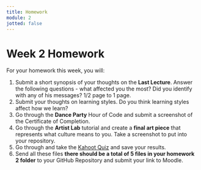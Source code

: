 ```yaml
---
title: Homework
module: 2
jotted: false
---
```


# Week 2 Homework

For your homework this week, you will:

1. Submit a short synopsis of your thoughts on the <b>Last Lecture</b>.  Answer the following questions - what affected you the most?  Did you identify with any of his messages? 1/2 page to 1 page.
2. Submit your thoughts on learning styles.  Do you think learning styles affect how we learn? 
3. Go through the <b>Dance Party</b> Hour of Code and submit a screenshot of the Certificate of Completion.
4. Go through the <b>Artist Lab</b> tutorial and create a <b>final art piece</b> that represents what culture means to you.  Take a screenshot to put into your repository.
6. Go through and take the <a href="https://kahoot.it/challenge/0800555?challenge-id=84387498-97d5-4d82-ae4e-eabb1c94cf58_1660887669395" target="_blank"> Kahoot Quiz</a> and save your results.
7. Send all these files **there should be a total of 5 files in your homework 2 folder** to your GitHub Repository and submit your link to Moodle.